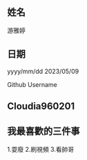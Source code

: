 姓名
----
游雅婷

日期
----
yyyy/mm/dd
2023/05/09

Github Username

Cloudia960201
---------------
我最喜歡的三件事
---------------
1.耍廢 2.刷視頻 3.看帥哥
